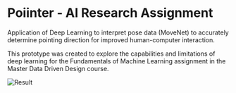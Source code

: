 # Poiinter - AI Research Assignment
 
Application of Deep Learning to interpret pose data (MoveNet) to accurately determine pointing direction for improved human-computer interaction. 

This prototype was created to explore the capabilities and limitations of deep learning for the Fundamentals of Machine Learning assignment in the Master Data Driven Design course.

![Result](https://user-images.githubusercontent.com/4717848/213932549-50bd50bd-a5c8-46a7-b38a-85afff7bee4f.gif)
